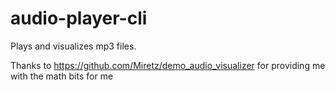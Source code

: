 # audio-player-cli

Plays and visualizes mp3 files.

Thanks to https://github.com/Miretz/demo_audio_visualizer for providing me with the math bits for me
